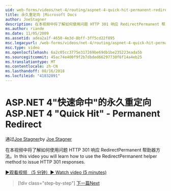 ```yaml
---
uid: web-forms/videos/net-4/routing/aspnet-4-quick-hit-permanent-redirect
title: 永久重定向 |Microsoft Docs
author: JoeStagner
description: 在本视频中将了解如何使用问题 HTTP 301 响应 RedirectPermanent 帮助器方法。
ms.author: riande
ms.date: 11/05/2009
ms.assetid: adea2a1f-4650-4e3d-8bff-3ff5cd22f895
msc.legacyurl: /web-forms/videos/net-4/routing/aspnet-4-quick-hit-permanent-redirect
msc.type: video
ms.openlocfilehash: 6a2c05cc3775e317269be69db1be235223eada5b
ms.sourcegitcommit: 45ac74e400f9f2b7dbded66297730f6f14a4eb25
ms.translationtype: MT
ms.contentlocale: zh-CN
ms.lasthandoff: 08/16/2018
ms.locfileid: "41832891"
---
```

<a name="aspnet-4-quick-hit---permanent-redirect"></a><span data-ttu-id="262af-103">ASP.NET 4"快速命中"的永久重定向</span><span class="sxs-lookup"><span data-stu-id="262af-103">ASP.NET 4 "Quick Hit" - Permanent Redirect</span></span>
====================
<span data-ttu-id="262af-104">通过[Joe Stagner](https://github.com/JoeStagner)</span><span class="sxs-lookup"><span data-stu-id="262af-104">by [Joe Stagner](https://github.com/JoeStagner)</span></span>

<span data-ttu-id="262af-105">在本视频中将了解如何使用问题 HTTP 301 响应 RedirectPermanent 帮助器方法。</span><span class="sxs-lookup"><span data-stu-id="262af-105">In this video you will learn how to use the RedirectPermanent helper method to issue HTTP 301 responses.</span></span> 

[<span data-ttu-id="262af-106">&#9654;观看视频 （5 分钟）</span><span class="sxs-lookup"><span data-stu-id="262af-106">&#9654; Watch video (5 minutes)</span></span>](https://channel9.msdn.com/Blogs/ASP-NET-Site-Videos/aspnet-4-quick-hit-permanent-redirect)

> [!div class="step-by-step"]
> [<span data-ttu-id="262af-107">下一篇</span><span class="sxs-lookup"><span data-stu-id="262af-107">Next</span></span>](aspnet-4-quick-hit-imperative-webforms-routing.md)

